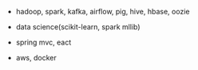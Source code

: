 - hadoop, spark, kafka, airflow, pig, hive, hbase, oozie
- data science(scikit-learn, spark mllib)


- spring mvc, eact
- aws, docker
